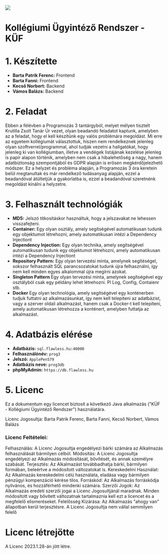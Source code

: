 
<img src="https://camo.githubusercontent.com/111148992d0253f8d5e36b62087d48a9eabb1d7244b2b7316214f47d5c9a8781/68747470733a2f2f696d672e736869656c64732e696f2f6769746875622f6c6963656e73652f6f74686e65696c647265772f426573742d524541444d452d54656d706c6174652e7376673f7374796c653d666f722d7468652d6261646765">

# Kollégiumi Ügyintéző Rendszer - KÜF
# 1. Készítette
- **Barta Patrik Ferenc:** Frontend
- **Barta Fanni:** Frontend
- **Kecső Norbert:** Backend
- **Vámos Balázs:** Backend

# 2. Feladat
Ebben a félévben a Programozás 3 tantárgyból, melyet mélyen tisztelt Krutilla Zsolt Tanár Úr vezet, olyan beadandó feladatot kaptunk, amelyben az a feladat, hogy el kell készítünk egy valós problémára megoldást. Mi erre az egyetem kollégiumát választottuk, hiszen nem rendelkeznek jelenleg olyan szoftverrel/programmal, ahol tudják vezetni a hallgatókat, hogy jelenleg ki van kollégiumban, illetve a vendégek listájának kezelése jelenleg is papír alapon történik, amelyben nem csak a hibalehetőség a nagy, hanem adatbiztonság szempontjából és GDPR alapján is erősen megkérdőjelezhető módszer. Ez a helyzet és probléma alapján, a Programozás 3 óra keretein belül megtanultak és már rendelkező tudásanyag alapján, ezzel a beadandóval átültetjük a gyakorlatba is, ezzel a beadandóval szeretnénk megoldást kínálni a helyzetre. 

# 3. Felhasznált technológiák
- **MD5:** Jelszó titkosításkor használtuk, hogy a jelszavakat ne lehessen visszafejteni.
- **Container:** Egy olyan osztály, amely segítségével automatikusan tudunk egy objektumot létrehozni, amely automatikusan intézi a Dependency Injectiont
- **Dependency Injection:** Egy olyan technika, amely segítségével automatikusan tudunk egy objektumot létrehozni, amely automatikusan intézi a Dependency Injectiont
- **Repository Pattern:** Egy olyan tervezési minta, amelynek segítéségel, sokszor felhasznált SQL parancsozatokat tudunk újra felhasználni, így nem kell minden egyes alkalommal újra megírni azokat.
- **Singleton Pattern** Egy olyan tervezési minta, amelynek segítségével egy osztályból csak egy példány lehet létrehozni. Pl Log, Config, Contaienr stb.
- **Docker** Egy olyan technológia, amely segítségével egy konténerben tudjuk futtatni az alkalmazásunkat, így nem kell telepíteni az adatbázist, vagy a szerver oldali alkalmazást, hanem csak a Docker-t kell telepíteni, amely automatikusan létrehozza a konténert, amelyben futtatja az alkalmazást.

# 4. Adatbázis elérése
- **Adatbázis:** `sql.flawless.hu:40000`
- **Felhasználónév:** `prog3`
- **Jelszó:** `ApplePen579`
- **Adatbázis neve:** `prog3db`
- **phpMyAdmin:** `https://db.flawless.hu`

# 5. Licenc
Ez a dokumentum egy licencet biztosít a következő Java alkalmazás ("KÜF - Kollégiumi Ügyintéző Rendszer") használatára.

Licenc Jogosultja: Barta Patrik Ferenc, Barta Fanni, Kecső Norbert, Vámos Balázs

### Licenc Feltételei:

Felhasználás: A Licenc Jogosultja engedélyezi bárki számára az Alkalmazás felhasználását bármilyen célból.
Módosítás: A Licenc Jogosultja engedélyezi az Alkalmazás módosítását, bővítését, és annak személyre szabását.
Terjesztés: Az Alkalmazást továbbadhatja bárki, bármilyen formában, beleértve a módosított változatokat is.
Kereskedelmi Használat: Az Alkalmazás kereskedelmi célú használata, eladása vagy bármilyen pénzügyi kompenzáció kérése tilos.
Forráskód: Az Alkalmazás forráskódja nyilvános, és hozzáférhető mindenki számára.
Szerzői Jogok: Az Alkalmazás eredeti szerzői jogai a Licenc Jogosultjánál maradnak. Minden módosított vagy bővített változatnak tartalmaznia kell ezt a licencet és a megfelelő elismeréseket.
Felelősség Kizárása: Az Alkalmazás "ahogy van" állapotban kerül terjesztésre. A Licenc Jogosultja nem vállal semmilyen felelő

# Licenc létrejötte
A Licenc 2023.1.28-án jött létre.